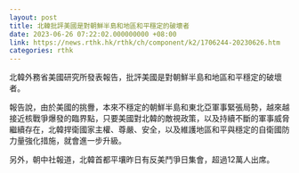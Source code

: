 ```yaml
---
layout: post
title: 北韓批評美國是對朝鮮半島和地區和平穩定的破壞者
date: 2023-06-26 07:22:02.000000000 +08:00
link: https://news.rthk.hk/rthk/ch/component/k2/1706244-20230626.htm
categories: rthk
---
```


北韓外務省美國研究所發表報告，批評美國是對朝鮮半島和地區和平穩定的破壞者。

報告說，由於美國的挑釁，本來不穩定的朝鮮半島和東北亞軍事緊張局勢，越來越接近核戰爭爆發的臨界點，只要美國對北韓的敵視政策，以及持續不斷的軍事威脅繼續存在，北韓捍衛國家主權、尊嚴、安全，以及維護地區和平與穩定的自衛國防力量強化措施，就會進一步升級。

另外，朝中社報道，北韓首都平壤昨日有反美鬥爭日集會，超過12萬人出席。

